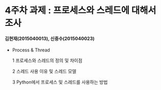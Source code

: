 4주차 과제 : 프로세스와 스레드에 대해서 조사
===
#### 김현재(2015040013), 신중수(2015040023)


* Process & Thread

    1 프로세스와 스레드의 정의 및 차이점

    2 스레드 사용 이유 및 스레드 모델

    3 Python에서 프로세스 및 스레드를 사용하는 방법


